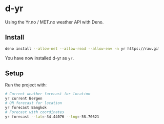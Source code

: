 # d-yr

Using the Yr.no / MET.no weather API with Deno.

## Install

```sh
deno install --allow-net --allow-read --allow-env -n yr https://raw.githubusercontent.com/timharek/d-yr/HEAD/mod.ts
```

You have now installed d-yr as `yr`.

## Setup

Run the project with:

```sh
# Current weather forecast for location
yr current Bergen
# OR forecast for location
yr forecast Bangkok
# Forecast with coordinates
yr forecast --lat=-34.44076 --lng=-58.70521
```
